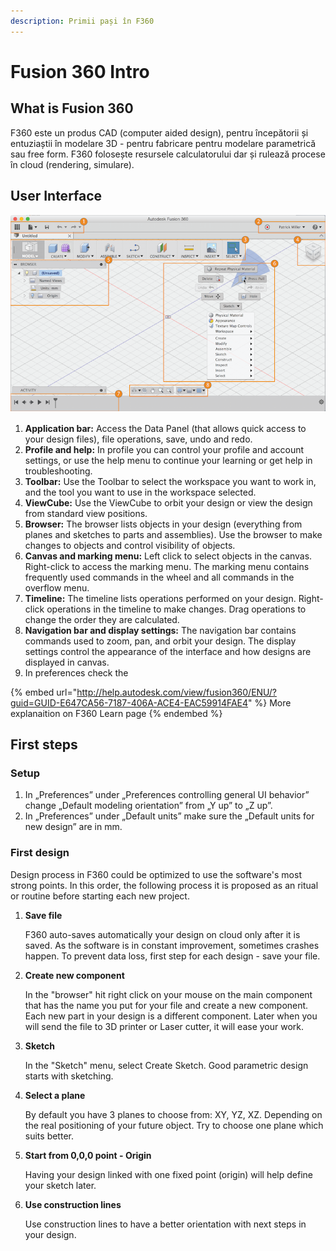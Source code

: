 ```yaml
---
description: Primii pași în F360
---
```


# Fusion 360 Intro

## What is Fusion 360

F360 este un produs CAD (computer aided design), pentru începătorii și entuziaștii în modelare 3D - pentru fabricare pentru modelare parametrică sau free form. F360 folosește resursele calculatorului dar și rulează procese în cloud (rendering, simulare).

## User Interface

![](../.gitbook/assets/guid-b71ccaab-83fc-4119-825a-63e968abef4c.png)



1. **Application bar:** Access the Data Panel (that allows quick access to your design files), file operations, save, undo and redo.
2. **Profile and help:** In profile you can control your profile and account settings, or use the help menu to continue your learning or get help in troubleshooting.
3. **Toolbar:** Use the Toolbar to select the workspace you want to work in, and the tool you want to use in the workspace selected.
4. **ViewCube:** Use the ViewCube to orbit your design or view the design from standard view positions.
5. **Browser:** The browser lists objects in your design (everything from planes and sketches to parts and assemblies). Use the browser to make changes to objects and control visibility of objects.
6. **Canvas and marking menu:** Left click to select objects in the canvas. Right-click to access the marking menu. The marking menu contains frequently used commands in the wheel and all commands in the overflow menu.
7. **Timeline:** The timeline lists operations performed on your design. Right-click operations in the timeline to make changes. Drag operations to change the order they are calculated.
8. **Navigation bar and display settings:** The navigation bar contains commands used to zoom, pan, and orbit your design. The display settings control the appearance of the interface and how designs are displayed in canvas.
9. In preferences check the&#x20;

{% embed url="http://help.autodesk.com/view/fusion360/ENU/?guid=GUID-E647CA56-7187-406A-ACE4-EAC59914FAE4" %}
More explanaition on F360 Learn page
{% endembed %}

## First steps

### Setup

1. In „Preferences” under „Preferences controlling general UI behavior” change „Default modeling orientation” from „Y up” to „Z up”.
2. In „Preferences” under „Default units” make sure the „Default units for new design” are in mm.

### First design

Design process in F360 could be optimized to use the software's most strong points. In this order, the following process it is proposed as an ritual or routine before starting each new project.

1.  **Save file**

    F360 auto-saves automatically your design on cloud only after it is saved. As the software is in constant improvement, sometimes crashes happen. To prevent data loss, first step for each design - save your file.
2.  **Create new component**

    In the "browser" hit right click on your mouse on the main component that has the name you put for your file and create a new component. Each new part in your design is a different component. Later when you will send the file to 3D printer or Laser cutter, it will ease your work.
3.  **Sketch**

    In the  "Sketch" menu, select Create Sketch. Good parametric design starts with sketching.
4.  **Select a plane**

    By default you have 3 planes to choose from: XY, YZ, XZ. Depending on the real positioning of your future object. Try to choose one plane which suits better.
5.  **Start from 0,0,0 point - Origin**

    Having your design linked with one fixed point (origin) will help define your sketch later.
6.  **Use construction lines**

    Use construction lines to have a better orientation with next steps in your design.
